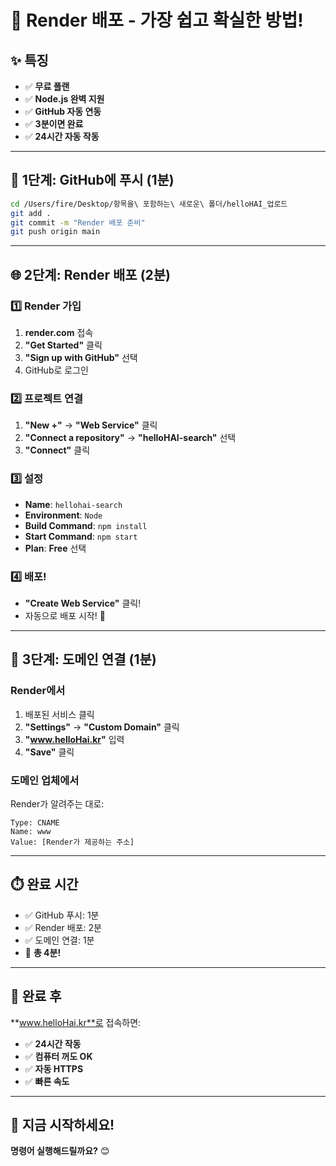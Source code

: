 # 🚀 Render 배포 - 가장 쉽고 확실한 방법!

## ✨ 특징
- ✅ **무료 플랜**
- ✅ **Node.js 완벽 지원**
- ✅ **GitHub 자동 연동**
- ✅ **3분이면 완료**
- ✅ **24시간 자동 작동**

---

## 📝 1단계: GitHub에 푸시 (1분)

```bash
cd /Users/fire/Desktop/항목을\ 포함하는\ 새로운\ 폴더/helloHAI_업로드
git add .
git commit -m "Render 배포 준비"
git push origin main
```

---

## 🌐 2단계: Render 배포 (2분)

### 1️⃣ Render 가입
1. **render.com** 접속
2. **"Get Started"** 클릭
3. **"Sign up with GitHub"** 선택
4. GitHub로 로그인

### 2️⃣ 프로젝트 연결
1. **"New +"** → **"Web Service"** 클릭
2. **"Connect a repository"** → **"helloHAI-search"** 선택
3. **"Connect"** 클릭

### 3️⃣ 설정
- **Name**: `hellohai-search`
- **Environment**: `Node`
- **Build Command**: `npm install`
- **Start Command**: `npm start`
- **Plan**: **Free** 선택

### 4️⃣ 배포!
- **"Create Web Service"** 클릭!
- 자동으로 배포 시작! 🎉

---

## 🔗 3단계: 도메인 연결 (1분)

### Render에서
1. 배포된 서비스 클릭
2. **"Settings"** → **"Custom Domain"** 클릭
3. **"www.helloHai.kr"** 입력
4. **"Save"** 클릭

### 도메인 업체에서
Render가 알려주는 대로:
```
Type: CNAME
Name: www
Value: [Render가 제공하는 주소]
```

---

## ⏱️ 완료 시간
- ✅ GitHub 푸시: 1분
- ✅ Render 배포: 2분
- ✅ 도메인 연결: 1분
- 🎉 **총 4분!**

---

## 🎯 완료 후

**www.helloHai.kr**로 접속하면:
- ✅ **24시간 작동**
- ✅ **컴퓨터 꺼도 OK**
- ✅ **자동 HTTPS**
- ✅ **빠른 속도**

---

## 🚀 지금 시작하세요!

**명령어 실행해드릴까요?** 😊

